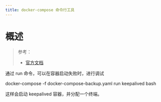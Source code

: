 ```yaml
---
title: docker-compose 命令行工具
---
```


# 概述

> 参考：
> - [官方文档](https://docs.docker.com/compose/reference/)

通过 run 命令，可以在容器启动失败时，进行调试

docker-compose -f docker-compose-backup.yaml run keepalived bash

这样会启动 keepalived 容器，并分配一个终端。
